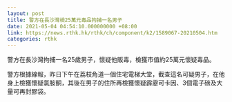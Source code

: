 ```yaml
---
layout: post
title: 警方在長沙灣檢25萬元毒品拘捕一名男子
date: 2021-05-04 04:54:10.000000000 +08:00
link: https://news.rthk.hk/rthk/ch/component/k2/1589067-20210504.htm
categories: rthk
---
```


警方在長沙灣拘捕一名25歲男子，懷疑他販毒，檢獲市值約25萬元懷疑毒品。

警方根據線報，昨日下午在荔枝角道一個住宅電梯大堂，截查這名可疑男子，在他身上檢獲懷疑氯胺酮，其後在男子的住所再檢獲懷疑霹靂可卡因、3個電子磅及大量可再封膠袋。
